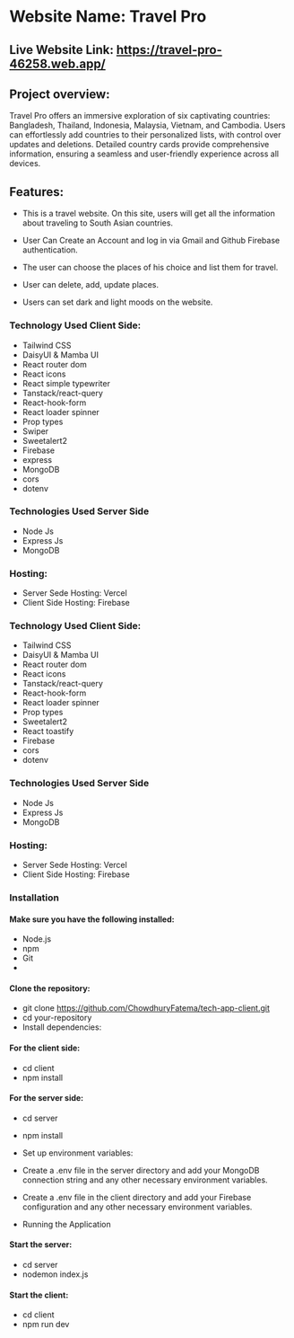 # Website Name: Travel Pro

## Live Website Link: https://travel-pro-46258.web.app/

## Project overview: 
Travel Pro offers an immersive exploration of six captivating countries: Bangladesh, Thailand, Indonesia, Malaysia, Vietnam, and Cambodia. 
Users can effortlessly add countries to their personalized lists, with control over updates and deletions. Detailed country cards provide comprehensive information, ensuring a seamless and user-friendly experience across all devices.

## Features:
- This is a travel website. On this site, users will get all the information about traveling to South Asian countries.

- User Can Create an Account and log in via Gmail and Github Firebase authentication.

- The user can choose the places of his choice and list them for travel.

- User can delete, add, update places.

- Users can set dark and light moods on the website.

### Technology Used Client Side:
- Tailwind CSS
- DaisyUI & Mamba UI
- React router dom
- React icons
- React simple typewriter
- Tanstack/react-query
- React-hook-form
- React loader spinner
- Prop types
- Swiper
- Sweetalert2
- Firebase
- express
- MongoDB
- cors
- dotenv

### Technologies Used Server Side
- Node Js
- Express Js
- MongoDB

### Hosting: 
- Server Sede Hosting: Vercel
- Client Side Hosting: Firebase


 ### Technology Used Client Side:
- Tailwind CSS
- DaisyUI & Mamba UI
- React router dom
- React icons
- Tanstack/react-query
- React-hook-form
- React loader spinner
- Prop types
- Sweetalert2
- React toastify
- Firebase
- cors
- dotenv

### Technologies Used Server Side
- Node Js
- Express Js
- MongoDB

### Hosting: 
- Server Sede Hosting: Vercel
- Client Side Hosting: Firebase

### Installation

#### Make sure you have the following installed:
- Node.js
- npm
- Git
- 
#### Clone the repository:
- git clone https://github.com/ChowdhuryFatema/tech-app-client.git
- cd your-repository
- Install dependencies:

#### For the client side:
- cd client
- npm install
 
#### For the server side:
- cd server
- npm install
- Set up environment variables:

- Create a .env file in the server directory and add your MongoDB connection string and any other necessary environment variables.
- Create a .env file in the client directory and add your Firebase configuration and any other necessary environment variables.
- Running the Application

#### Start the server:
- cd server
- nodemon index.js

#### Start the client:
- cd client
- npm run dev








